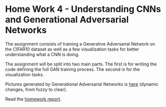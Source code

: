 # Home Work 4 - Understanding CNNs and Generational Adversarial Networks
The assignment consists of training a Generative Adversarial Network on the CIFAR10 dataset as well as a few visualization tasks for better understanding what a CNN is doing.  

The assignment will be split into two main parts. The first is for writing the code defining the full GAN training process. The second is for the visualization tasks.  

Pictures generated by Generational Adversarial Networks is [here](https://github.com/Bangguo8888/IE598_DeepLearning_Homework/blob/master/hw4/20_interval_images.gif) (dynamic changes, from fuzzy to clear). 

Read the [homework report](https://github.com/Bangguo8888/IE598_DeepLearning_Homework/blob/master/hw4/Report%20of%20598%20Homework%204.pdf).
